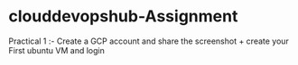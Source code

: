# clouddevopshub-Assignment

Practical 1 :- Create a GCP account and share the screenshot + create your First ubuntu VM and login
